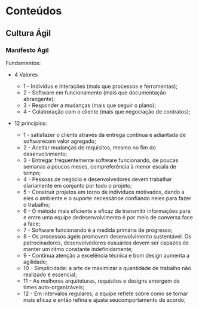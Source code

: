 # Conteúdos

## Cultura Ágil
### Manifesto Ágil
Fundamentos:
*  4 Valores
   - 1 - Indivídus e Interações (mais que processos e ferramentas);
   - 2 - Software em funcionamento (mais que documentação abrangente);
   - 3 - Responder a mudanças (mais que seguir o plano);
   - 4 - Colaboração com o cliente (mais que negociação de contratos);

* 12 princípios: 
  - 1 - satisfazer o cliente através da entrega contínua e adiantada de softwarecom valor agregado;
  - 2 - Aceitar mudanças de requisitos, mesmo no fim do desenvolvimento;
  - 3 - Entregar frequentemente software funcionando, de poucas semanas a poucos meses, compreferência à menor escala de tempo;
  - 4 - Pessoas de negócio e desenvolvedores devem trabalhar diariamente em conjunto por todo o projeto;
  - 5 - Construir projetos em torno de indivíduos motivados, dando a eles o ambiente e o suporte necessárioe confiando neles para fazer o trabalho;
  - 6 - O método mais eficiente e eficaz de transmitir informações para e entre uma equipe dedesenvolvimento é por meio de conversa face a face;
  - 7 - Software funcionando é a medida primária de progresso;
  - 8 - Os processos ágeis promovem desenvolvimento sustentável. Os patrocinadores, desenvolvedores eusuários devem ser capazes de manter um ritmo constante indefinidamente;
  - 9 - Contínua atenção a excelência técnica e bom design aumenta a agilidade;
  - 10 - Simplicidade: a arte de maximizar a quantidade de trabalho não realizado é essencial;
  - 11 - As melhores arquiteturas, requisitos e designs emergem de times auto-organizáveis;
  - 12 - Em intervalos regulares, a equipe reflete sobre como se tornar mais eficaz e então refina e ajusta seucomportamento de acordo;
